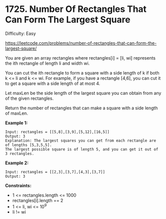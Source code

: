 # 1725. Number Of Rectangles That Can Form The Largest Square

Difficulty: Easy

https://leetcode.com/problems/number-of-rectangles-that-can-form-the-largest-square/

You are given an array rectangles where rectangles[i] = [li, wi] represents the ith rectangle of length li and width wi.

You can cut the ith rectangle to form a square with a side length of k if both k <= li and k <= wi. For example, if you have a rectangle [4,6], you can cut it to get a square with a side length of at most 4.

Let maxLen be the side length of the largest square you can obtain from any of the given rectangles.

Return the number of rectangles that can make a square with a side length of maxLen.

**Example 1:**
```
Input: rectangles = [[5,8],[3,9],[5,12],[16,5]]
Output: 3
Explanation: The largest squares you can get from each rectangle are of lengths [5,3,5,5].
The largest possible square is of length 5, and you can get it out of 3 rectangles.
```

**Example 2:**
```
Input: rectangles = [[2,3],[3,7],[4,3],[3,7]]
Output: 3
```

**Constraints:**

* 1 <= rectangles.length <= 1000
* rectangles[i].length == 2
* 1 <= li, wi <= 10<sup>9</sup>
* li != wi
